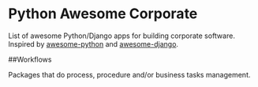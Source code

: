 # Python Awesome Corporate
List of awesome Python/Django apps for building corporate software. Inspired by <a href="https://github.com/vinta/awesome-python/">awesome-python</a> and  <a href="https://github.com/rosarior/awesome-django/">awesome-django</a>.

##Workflows

Packages that do process, procedure and/or business tasks management.
